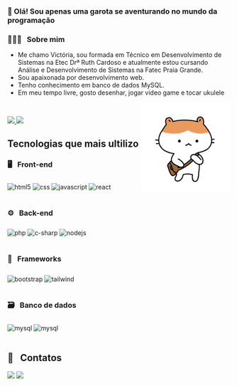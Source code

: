 ### 👋 Olá! Sou apenas uma garota se aventurando no mundo da programação 

### 👩🏻‍💻 &nbsp; Sobre mim

- Me chamo Victória, sou formada em Técnico em Desenvolvimento de Sistemas na Etec Drª Ruth Cardoso e atualmente estou cursando Análise e Desenvolvimento de Sistemas na Fatec Praia Grande.
- Sou apaixonada por desenvolvimento web.
- Tenho conhecimento em banco de dados MySQL.
- Em meu tempo livre, gosto desenhar, jogar video game e tocar ukulele
<img style="width: 40%" align="right" src="cat_waiting.gif"/>
<br/>

<p align = "left">
<a href="https://github.com/VIQuinterio">
  <img height = "180em" src = "https://github-readme-stats-eight-theta.vercel.app/api?username=VIQuinterio&show_icons=true&theme=cobalt&include_all_commits=true&count_private=true" />
  <img height = "180em" src = "https://github-readme-stats-eight-theta.vercel.app/api/top-langs/?username=VIQuinterio&layout=compact&langs_count=8&theme=cobalt" />
</a>
</p>


## Tecnologias que mais ultilizo

### 🖥️ &nbsp; Front-end
<div style="display: inline_block">
  <img align="center" alt="html5" src="https://img.shields.io/badge/HTML5-E34F26?style=for-the-badge&logo=html5&logoColor=white" style="margin-top: 10px;"/>
  <img align="center" alt="css" src="https://img.shields.io/badge/CSS3-1572B6?style=for-the-badge&logo=css3&logoColor=white" style="margin-top: 10px;"/>
  <img align="center" alt="javascript" src="https://img.shields.io/badge/JavaScript-F7DF1E?style=for-the-badge&logo=javascript&logoColor=black" style="margin-top: 10px;"/>  
  <img align="center" alt="react" src="https://img.shields.io/badge/React-20232A?style=for-the-badge&logo=react&logoColor=61DAFB" style="margin-top: 10px;"/>
</div><br/>

### ⚙️ &nbsp; Back-end
<div style="display: inline_block">
  <img align="center" alt="php" src="https://img.shields.io/badge/PHP-777BB4?style=for-the-badge&logo=php&logoColor=white" style="margin-top: 10px;"/>
  <img align="center" alt="c-sharp" src="https://img.shields.io/badge/C%23-239120?style=for-the-badge&logo=c-sharp&logoColor=white" style="margin-top: 10px;"/>
  <img align="center" alt="nodejs" src="https://img.shields.io/badge/Node.js-43853D?style=for-the-badge&logo=node.js&logoColor=white" style="margin-top: 10px;"/>
</div><br/>

### 🧰 &nbsp; Frameworks
<div style="display: inline_block">
  <img align="center" alt="bootstrap" src="https://img.shields.io/badge/Bootstrap-563D7C?style=for-the-badge&logo=bootstrap&logoColor=white" style="margin-top: 10px;"/>
  <img align="center" alt="tailwind" src="https://img.shields.io/badge/Tailwind_CSS-38B2AC?style=for-the-badge&logo=tailwind-css&logoColor=white" style="margin-top: 10px;"/>
</div><br/>

### 🗃️ &nbsp; Banco de dados
<div style="display: inline_block">
  <img align="center" alt="mysql" src="https://img.shields.io/badge/MySQL-00000F?style=for-the-badge&logo=mysql&logoColor=white" style="margin-top: 10px;"/>
  <img align="center" alt="mysql" src="https://img.shields.io/badge/Oracle-F80000?style=for-the-badge&logo=oracle&logoColor=black" style="margin-top: 10px;"/>  
</div><br/>

## 📱 &nbsp; Contatos
<a href="https://www.linkedin.com/in/victória-cabral-quintério-50b84322a/"><img src="https://img.shields.io/badge/LinkedIn-0077B5?style=for-the-badge&logo=linkedin&logoColor=white"/></a>
<a href="mailto:quinterio.victoria@hotmail.com"><img src="https://img.shields.io/badge/Gmail-D14836?style=for-the-badge&logo=gmail&logoColor=white"/></a>
